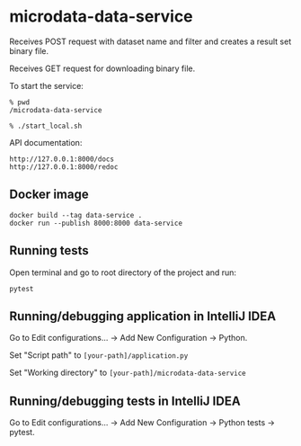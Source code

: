 # microdata-data-service
Receives POST request with dataset name and filter and creates a result set binary file.

Receives GET request for downloading binary file.

To start the service:
```
% pwd
/microdata-data-service

% ./start_local.sh 
```

API documentation:
````
http://127.0.0.1:8000/docs
http://127.0.0.1:8000/redoc
````

## Docker image
````
docker build --tag data-service .
docker run --publish 8000:8000 data-service
````

## Running tests
Open terminal and go to root directory of the project and run:
````
pytest
````

## Running/debugging application in IntelliJ IDEA
Go to Edit configurations... -> Add New Configuration -> Python.

Set "Script path" to `[your-path]/application.py`

Set "Working directory" to `[your-path]/microdata-data-service`

## Running/debugging tests in IntelliJ IDEA
Go to Edit configurations... -> Add New Configuration -> Python tests -> pytest.